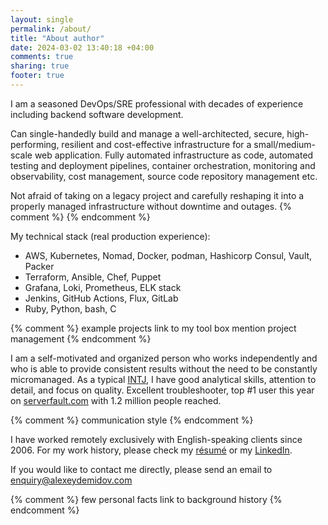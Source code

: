 ```yaml
---
layout: single
permalink: /about/
title: "About author"
date: 2024-03-02 13:40:18 +04:00
comments: true
sharing: true
footer: true
---
```


I am a seasoned DevOps/SRE professional with decades of experience including
backend software development.

Can single-handedly build and manage a well-architected, secure,
high-performing, resilient and cost-effective infrastructure for a
small/medium-scale web application. Fully automated infrastructure as code,
automated testing and deployment pipelines, container orchestration, monitoring
and observability, cost management, source code repository management etc.

Not afraid of taking on a legacy project and carefully reshaping it into a
properly managed infrastructure without downtime and outages.
{% comment %}
{% endcomment %}

My technical stack (real production experience):

- AWS, Kubernetes, Nomad, Docker, podman, Hashicorp Consul, Vault, Packer
- Terraform, Ansible, Chef, Puppet
- Grafana, Loki, Prometheus, ELK stack
- Jenkins, GitHub Actions, Flux, GitLab
- Ruby, Python, bash, C


{% comment %}
  example projects
  link to my tool box
  mention project management
{% endcomment %}

I am a self-motivated and organized person who works independently and who is
able to provide consistent results without the need to be constantly
micromanaged. As a typical [INTJ](https://en.wikipedia.org/wiki/INTJ), I have
good analytical skills, attention to detail, and focus on quality. Excellent
troubleshooter, top #1 user this year on
[serverfault.com](https://serverfault.com/users/23022/alexd) with 1.2 million
people reached.

{% comment %}
  communication style
{% endcomment %}

I have worked remotely exclusively with English-speaking clients since 2006.
For my work history, please check my
[résumé](/files/AlexDemidovDevOpsSREResume2025.pdf) or my
[LinkedIn](https://www.linkedin.com/in/alekseydemidov/).

If you would like to contact me directly, please send an email to <enquiry@alexeydemidov.com>

{% comment %}
 few personal facts
 link to background history
{% endcomment %}
